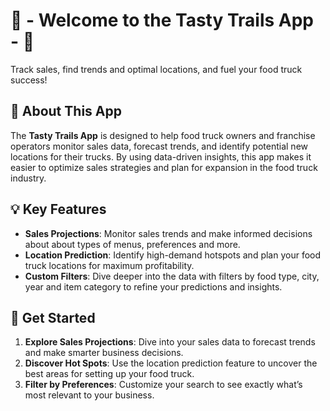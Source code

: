 # 🌮 - Welcome to the Tasty Trails App - 🚐

Track sales, find trends and optimal locations, and fuel your food truck success!

## 🍟 About This App

The **Tasty Trails App** is designed to help food truck owners and franchise operators monitor sales data, forecast trends, and identify potential new locations for their trucks. By using data-driven insights, this app makes it easier to optimize sales strategies and plan for expansion in the food truck industry.

## 💡 Key Features

- **Sales Projections**: Monitor sales trends and make informed decisions about about types of menus, preferences and more.
- **Location Prediction**: Identify high-demand hotspots and plan your food truck locations for maximum profitability.
- **Custom Filters**: Dive deeper into the data with filters by food type, city, year and item category to refine your predictions and insights.

## 🚀 Get Started

1. **Explore Sales Projections**: Dive into your sales data to forecast trends and make smarter business decisions.
2. **Discover Hot Spots**: Use the location prediction feature to uncover the best areas for setting up your food truck.
3. **Filter by Preferences**: Customize your search to see exactly what’s most relevant to your business.
